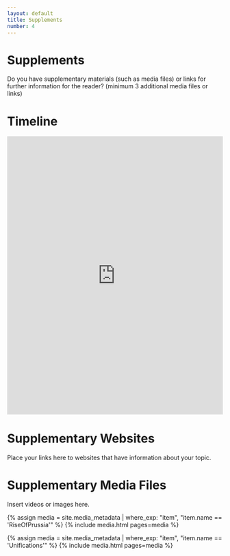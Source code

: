 ```yaml
---
layout: default
title: Supplements
number: 4
---
```


# Supplements

Do you have supplementary materials (such as media files) or links for further information for the reader? (minimum 3 additional media files or links)

# Timeline

<iframe class='timeline-iframe' src='https://cdn.knightlab.com/libs/timeline3/latest/embed/index.html?source=12ZNkEbnN4RnsWLrW2Ekpz2cQV_2QA-3WgJTP4WUKduk&font=Default&lang=en&initial_zoom=2&height=650' width='100%' height='650' webkitallowfullscreen mozallowfullscreen allowfullscreen frameborder='0'></iframe>

# Supplementary Websites

Place your links here to websites that have information about your topic.

# Supplementary Media Files

Insert videos or images here.

{% assign media = site.media_metadata | where_exp: "item", "item.name == 'RiseOfPrussia'" %} {% include media.html pages=media %}

{% assign media = site.media_metadata | where_exp: "item", "item.name == 'Unifications'" %} {% include media.html pages=media %}
